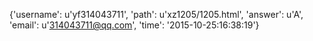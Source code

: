 {'username': u'yf314043711', 'path': u'xz1205/1205.html', 'answer': u'A', 'email': u'314043711@qq.com', 'time': '2015-10-25:16:38:19'}